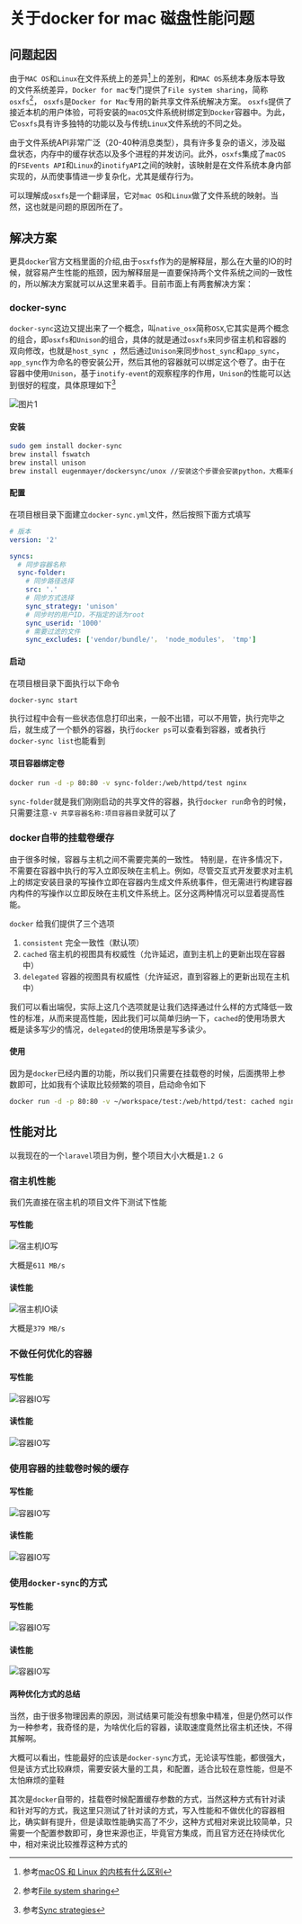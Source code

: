 # 关于docker for mac 磁盘性能问题

## 问题起因
由于`MAC OS`和`Linux`在文件系统上的差异[^文件系统]上的差别，和`MAC OS`系统本身版本导致的文件系统差异，`Docker for mac`专门提供了`File system sharing`，简称`osxfs`[^osxfs]，
`osxfs`是`Docker for Mac`专用的新共享文件系统解决方案。 `osxfs`提供了接近本机的用户体验，可将安装的`macOS`文件系统树绑定到`Docker`容器中。为此，它`osxfs`具有许多独特的功能以及与传统`Linux`文件系统的不同之处。

由于文件系统API非常广泛（20-40种消息类型），具有许多复杂的语义，涉及磁盘状态，内存中的缓存状态以及多个进程的并发访问。此外，`osxfs`集成了`macOS`的`FSEvents API`和`Linux`的`inotifyAPI`之间的映射，该映射是在文件系统本身内部实现的，从而使事情进一步复杂化，尤其是缓存行为。

可以理解成`osxfs`是一个翻译层，它对`mac OS`和`Linux`做了文件系统的映射。当然，这也就是问题的原因所在了。

## 解决方案
更具`docker`官方文档里面的介绍,由于`osxfs`作为的是解释层，那么在大量的IO的时候，就容易产生性能的瓶颈，因为解释层是一直要保持两个文件系统之间的一致性的，所以解决方案就可以从这里来着手。目前市面上有两套解决方案：

### docker-sync
`docker-sync`这边又提出来了一个概念，叫`native_osx`简称`OSX`,它其实是两个概念的组合，即`osxfs`和`Unison`的组合，具体的就是通过`osxfs`来同步宿主机和容器的双向修改，也就是`host_sync `，然后通过`Unison`来同步`host_sync`和`app_sync`，`app_sync`作为命名的卷安装公开，然后其他的容器就可以绑定这个卷了。由于在容器中使用`Unison`，基于`inotify-event`的观察程序的作用，`Unison`的性能可以达到很好的程度，具体原理如下[^docker-sync]

![图片1](https://docker-sync.readthedocs.io/en/latest/_images/native_osx.png)

#### 安装
``` bash
sudo gem install docker-sync
brew install fswatch
brew install unison
brew install eugenmayer/dockersync/unox //安装这个步骤会安装python，大概率会出现权限问题的报错，可以根据提示，给予对应的权限，和建立相关文件夹即可
```

#### 配置
在项目根目录下面建立`docker-sync.yml`文件，然后按照下面方式填写
``` yml
# 版本
version: '2'

syncs:
  # 同步容器名称
  sync-folder:
    # 同步路径选择
    src: '.'
    # 同步方式选择
    sync_strategy: 'unison'
    # 同步时的用户ID，不指定的话为root
    sync_userid: '1000'
    # 需要过滤的文件
    sync_excludes: ['vendor/bundle/'， 'node_modules'， 'tmp']
```

#### 启动
在项目根目录下面执行以下命令

``` bash
docker-sync start
```

执行过程中会有一些状态信息打印出来，一般不出错，可以不用管，执行完毕之后，就生成了一个额外的容器，执行`docker ps`可以查看到容器，或者执行`docker-sync list`也能看到


#### 项目容器绑定卷

``` bash
docker run -d -p 80:80 -v sync-folder:/web/httpd/test nginx
```
`sync-folder`就是我们刚刚启动的共享文件的容器，执行`docker run`命令的时候，只需要注意`-v 共享容器名称:项目容器目录`就可以了



### docker自带的挂载卷缓存
由于很多时候，容器与主机之间不需要完美的一致性。 特别是，在许多情况下，不需要在容器中执行的写入立即反映在主机上。例如，尽管交互式开发要求对主机上的绑定安装目录的写操作立即在容器内生成文件系统事件，但无需进行构建容器内构件的写操作以立即反映在主机文件系统上。区分这两种情况可以显着提高性能。

`docker` 给我们提供了三个选项

1. `consistent` 完全一致性（默认项）
2. `cached` 宿主机的视图具有权威性（允许延迟，直到主机上的更新出现在容器中）
3. `delegated` 容器的视图具有权威性（允许延迟，直到容器上的更新出现在主机中）

我们可以看出端倪，实际上这几个选项就是让我们选择通过什么样的方式降低一致性的标准，从而来提高性能，因此我们可以简单归纳一下，`cached`的使用场景大概是读多写少的情况，`delegated`的使用场景是写多读少。

#### 使用
因为是`docker`已经内置的功能，所以我们只需要在挂载卷的时候，后面携带上参数即可，比如我有个读取比较频繁的项目，启动命令如下

``` bash
docker run -d -p 80:80 -v ~/workspace/test:/web/httpd/test: cached nginx

```

## 性能对比
以我现在的一个`laravel`项目为例，整个项目大小大概是`1.2 G`

### 宿主机性能
我们先直接在宿主机的项目文件下测试下性能

#### 写性能

![宿主机IO写](https://dev.tencent.com/u/lightWay/p/notebook/git/raw/master/imageHost/2019/10/01.png)

大概是`611 MB/s`

#### 读性能
![宿主机IO读](https://dev.tencent.com/u/lightWay/p/notebook/git/raw/master/imageHost/2019/10/02.png)

大概是`379 MB/s`


### 不做任何优化的容器

#### 写性能
![容器IO写](https://dev.tencent.com/u/lightWay/p/notebook/git/raw/master/imageHost/2019/10/03.png)

#### 读性能
![容器IO写](https://dev.tencent.com/u/lightWay/p/notebook/git/raw/master/imageHost/2019/10/04.png)

### 使用容器的挂载卷时候的缓存

#### 写性能
![容器IO写](https://dev.tencent.com/u/lightWay/p/notebook/git/raw/master/imageHost/2019/10/05.png)

#### 读性能
![容器IO写](https://dev.tencent.com/u/lightWay/p/notebook/git/raw/master/imageHost/2019/10/06.png)

### 使用`docker-sync`的方式

#### 写性能
![容器IO写](https://dev.tencent.com/u/lightWay/p/notebook/git/raw/master/imageHost/2019/10/08.png)

#### 读性能
![容器IO写](https://dev.tencent.com/u/lightWay/p/notebook/git/raw/master/imageHost/2019/10/07.png)


#### 两种优化方式的总结
当然，由于很多物理因素的原因，测试结果可能没有想象中精准，但是仍然可以作为一种参考，我奇怪的是，为啥优化后的容器，读取速度竟然比宿主机还快，不得其解啊。

大概可以看出，性能最好的应该是`docker-sync`方式，无论读写性能，都很强大，但是该方式比较麻烦，需要安装大量的工具，和配置，适合比较在意性能，但是不太怕麻烦的童鞋

其次是`docker`自带的，挂载卷时候配置缓存参数的方式，当然这种方式有针对读和针对写的方式，我这里只测试了针对读的方式，写入性能和不做优化的容器相比，确实鲜有提升，但是读取性能确实高了不少，这种方式相对来说比较简单，只需要一个配置参数即可，身世来源也正，毕竟官方集成，而且官方还在持续优化中，相对来说比较推荐这种方式的



[^文件系统]: 参考[macOS 和 Linux 的内核有什么区别](https://zhuanlan.zhihu.com/p/40187660)
[^osxfs]: 参考[File system sharing](https://docs.docker.com/docker-for-mac/osxfs/#performance-issues-solutions-and-roadmap)
[^docker-sync]: 参考[Sync strategies](https://docker-sync.readthedocs.io/en/latest/advanced/sync-strategies.html)